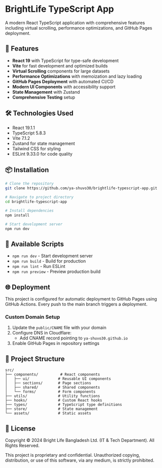 # BrightLife TypeScript App

A modern React TypeScript application with comprehensive features including virtual scrolling, performance optimizations, and GitHub Pages deployment.

## 🚀 Features

- **React 19** with TypeScript for type-safe development
- **Vite** for fast development and optimized builds
- **Virtual Scrolling** components for large datasets
- **Performance Optimizations** with memoization and lazy loading
- **GitHub Pages Deployment** with automated CI/CD
- **Modern UI Components** with accessibility support
- **State Management** with Zustand
- **Comprehensive Testing** setup

## 🛠️ Technologies Used

- React 19.1.1
- TypeScript 5.8.3
- Vite 7.1.2
- Zustand for state management
- Tailwind CSS for styling
- ESLint 9.33.0 for code quality

## 📦 Installation

```bash
# Clone the repository
git clone https://github.com/ya-shuvo30/brightlife-typescript-app.git

# Navigate to project directory
cd brightlife-typescript-app

# Install dependencies
npm install

# Start development server
npm run dev
```

## 🔧 Available Scripts

- `npm run dev` - Start development server
- `npm run build` - Build for production
- `npm run lint` - Run ESLint
- `npm run preview` - Preview production build

## 🌐 Deployment

This project is configured for automatic deployment to GitHub Pages using GitHub Actions. Every push to the main branch triggers a deployment.

### Custom Domain Setup

1. Update the `public/CNAME` file with your domain
2. Configure DNS in Cloudflare:
   - Add CNAME record pointing to `ya-shuvo30.github.io`
3. Enable GitHub Pages in repository settings

## 📁 Project Structure

```
src/
├── components/          # React components
│   ├── ui/             # Reusable UI components
│   ├── sections/       # Page sections
│   ├── shared/         # Shared components
│   └── forms/          # Form components
├── utils/              # Utility functions
├── hooks/              # Custom React hooks
├── types/              # TypeScript type definitions
├── store/              # State management
└── assets/             # Static assets
```

## 📝 License

Copyright © 2024 Bright Life Bangladesh Ltd. (IT & Tech Department). All Rights Reserved.

This project is proprietary and confidential. Unauthorized copying, distribution, or use of this software, via any medium, is strictly prohibited.
